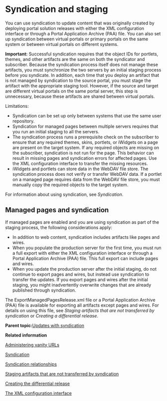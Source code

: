 # Syndication and staging 

You can use syndication to update content that was originally created by deploying portal solution releases with either the XML configuration interface or through a Portal Application Archive \(PAA\) file. You can also set up syndication between virtual portals or primary portals on the same system or between virtual portals on different systems.

**Important:** Successful syndication requires that the object IDs for portlets, themes, and other artifacts are the same on both the syndicator and subscriber. Because the syndication process itself does not manage these artifacts, you must synchronize the two servers by an initial staging process before you syndicate. In addition, each time that you deploy an artifact that is not managed by syndication to the source portal, you must stage the artifact with the appropriate staging tool. However, if the source and target are different virtual portals on the same portal server, this step is unnecessary, because these artifacts are shared between virtual portals.

Limitations:

-   Syndication can be set up only between systems that use the same user repository.
-   Syndication for managed pages between multiple servers requires that you run an initial staging to all the servers.
-   The syndication process runs a prerequisite check on the subscriber to ensure that any required themes, skins, portlets, or iWidgets on a page are present on the target system. If any required objects are missing on the subscriber, syndication is not run for the page. This behavior can result in missing pages and syndication errors for affected pages. Use the XML configuration interface to transfer the missing resources.
-   iWidgets and portlets can store data in the WebDAV file store. The syndication process does not verify or transfer WebDAV data. If a portlet on a managed page requires data from the WebDAV file store, you must manually copy the required objects to the target system.

For information about using syndication, see *Syndication*.

## Managed pages and syndication

If managed pages are enabled and you are using syndication as part of the staging process, the following considerations apply:

-   In addition to web content, syndication includes artifacts like pages and wires.
-   When you populate the production server for the first time, you must run a full export with either the XML configuration interface or through a Portal Application Archive \(PAA\) file. This full export can include pages and wires.
-   When you update the production server after the initial staging, do not continue to export pages and wires, but instead use syndication to transfer the updates. If you export pages and wires after the initial staging, you might inadvertently overwrite changes that are already published through syndication.

The ExportManagedPagesRelease.xml file or a Portal Application Archive \(PAA\) file is available for exporting all artifacts except pages and wires. For details on using this file, see *Staging artifacts that are not transferred by syndication* or *Creating a differential release*.

**Parent topic:**[Updates with syndication](../deploy/dep_up_syn_main.md)

**Related information**  


[Administering vanity URLs ](../wcm/van_url_admin_ref.md)

[Syndication](../wcm/wcm_administering.md)

[Syndication relationships](../wcm/wcm_syndication_overview.md)

[Staging artifacts that are not transferred by syndication ](../deploy/dep_up_syn_staging.md)

[Creating the differential release ](../deploy/dep_diff.md)

[The XML configuration interface ](../admin-system/admxmlai.md)

